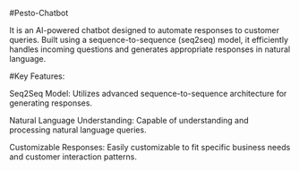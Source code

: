 #Pesto-Chatbot 

It is an AI-powered chatbot designed to automate responses to customer queries. Built using a sequence-to-sequence (seq2seq) model, it efficiently handles incoming questions and generates appropriate responses in natural language.

#Key Features:

Seq2Seq Model: 
Utilizes advanced sequence-to-sequence architecture for generating responses.

Natural Language Understanding: 
Capable of understanding and processing natural language queries.

Customizable Responses:
Easily customizable to fit specific business needs and customer interaction patterns.
